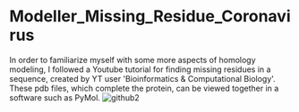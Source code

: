 # Modeller_Missing_Residue_Coronavirus

In order to familiarize myself with some more aspects of homology modeling, I followed a Youtube tutorial for finding missing residues in a sequence, created by YT user 'Bioinformatics & Computational Biology'. These pdb files, which complete the protein, can be viewed together in a software such as PyMol. ![github2](https://user-images.githubusercontent.com/111631655/211689102-3b960baf-90a7-4efa-ba6c-f322d6500aac.png)
